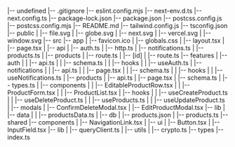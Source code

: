 |-- undefined
    |-- .gitignore
    |-- eslint.config.mjs
    |-- next-env.d.ts
    |-- next.config.ts
    |-- package-lock.json
    |-- package.json
    |-- postcss.config.js
    |-- postcss.config.mjs
    |-- README.md
    |-- tailwind.config.js
    |-- tsconfig.json
    |-- public
    |   |-- file.svg
    |   |-- globe.svg
    |   |-- next.svg
    |   |-- vercel.svg
    |   |-- window.svg
    |-- src
        |-- app
        |   |-- favicon.ico
        |   |-- globals.css
        |   |-- layout.tsx
        |   |-- page.tsx
        |   |-- api
        |       |-- auth.ts
        |       |-- http.ts
        |       |-- notifications.ts
        |       |-- products.ts
        |       |-- products
        |           |-- route.ts
        |           |-- [id]
        |               |-- route.ts
        |-- features
        |   |-- auth
        |   |   |-- api.ts
        |   |   |-- schema.ts
        |   |   |-- hooks
        |   |       |-- useAuth.ts
        |   |-- notifications
        |   |   |-- api.ts
        |   |   |-- page.tsx
        |   |   |-- schema.ts
        |   |   |-- hooks
        |   |       |-- useNotifications.ts
        |   |-- products
        |       |-- api.ts
        |       |-- page.tsx
        |       |-- schema.ts
        |       |-- types.ts
        |       |-- components
        |       |   |-- EditableProductRow.tsx
        |       |   |-- ProductForm.tsx
        |       |   |-- ProductList.tsx
        |       |-- hooks
        |       |   |-- useCreateProduct.ts
        |       |   |-- useDeleteProduct.ts
        |       |   |-- useProducts.ts
        |       |   |-- useUpdateProduct.ts
        |       |-- modals
        |           |-- ConfirmDeleteModal.tsx
        |           |-- EditProductModal.tsx
        |-- lib
        |   |-- data
        |   |   |-- productsData.ts
        |   |-- db
        |       |-- products.json
        |       |-- products.ts
        |-- shared
            |-- components
            |   |-- NavigationLink.tsx
            |   |-- ui
            |       |-- Button.tsx
            |       |-- InputField.tsx
            |-- lib
            |   |-- queryClient.ts
            |   |-- utils
            |       |-- crypto.ts
            |-- types
                |-- index.ts
